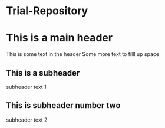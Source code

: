# Trial-Repository
# This is a main header
This is some text in the header
Some more text to filll up space

## This is a subheader
subheader text 1

## This is subheader number two
subheader text 2
